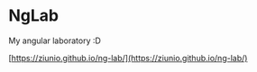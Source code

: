# NgLab

My angular laboratory :D

[https://ziunio.github.io/ng-lab/](https://ziunio.github.io/ng-lab/)
